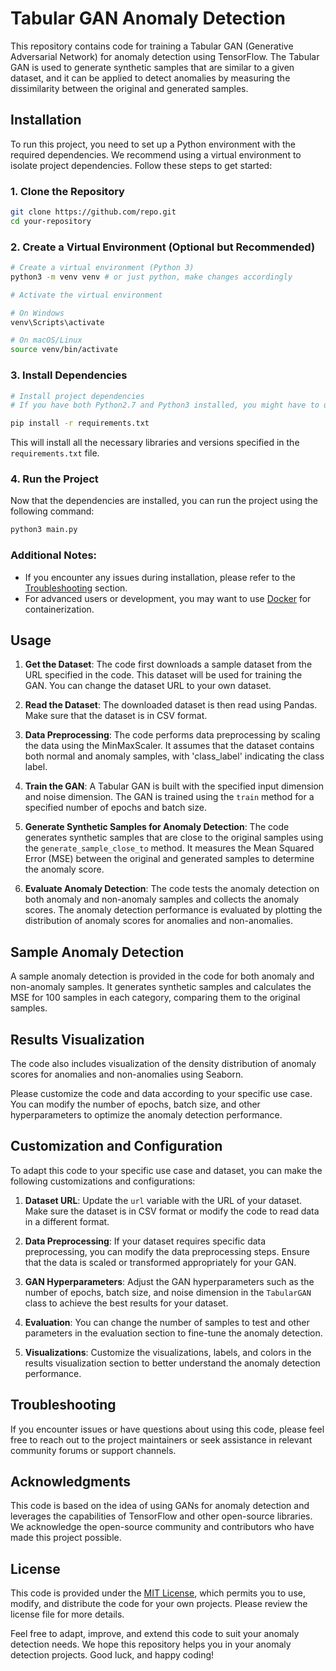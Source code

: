 # Tabular GAN Anomaly Detection


This repository contains code for training a Tabular GAN (Generative Adversarial Network) for anomaly detection using TensorFlow. The Tabular GAN is used to generate synthetic samples that are similar to a given dataset, and it can be applied to detect anomalies by measuring the dissimilarity between the original and generated samples.


## Installation

To run this project, you need to set up a Python environment with the required dependencies. We recommend using a virtual environment to isolate project dependencies. Follow these steps to get started:

### 1. Clone the Repository

```bash
git clone https://github.com/repo.git
cd your-repository
```

### 2. Create a Virtual Environment (Optional but Recommended)

```bash
# Create a virtual environment (Python 3)
python3 -m venv venv # or just python, make changes accordingly

# Activate the virtual environment

# On Windows
venv\Scripts\activate

# On macOS/Linux
source venv/bin/activate
```

### 3. Install Dependencies

```bash
# Install project dependencies
# If you have both Python2.7 and Python3 installed, you might have to use pip3

pip install -r requirements.txt
```

This will install all the necessary libraries and versions specified in the `requirements.txt` file.

### 4. Run the Project

Now that the dependencies are installed, you can run the project using the following command:

```bash
python3 main.py
```

### Additional Notes:

- If you encounter any issues during installation, please refer to the [Troubleshooting](#troubleshooting) section.
- For advanced users or development, you may want to use [Docker](https://www.docker.com/) for containerization.


## Usage

1. **Get the Dataset**:
   The code first downloads a sample dataset from the URL specified in the code. This dataset will be used for training the GAN. You can change the dataset URL to your own dataset.

2. **Read the Dataset**:
   The downloaded dataset is then read using Pandas. Make sure that the dataset is in CSV format.

3. **Data Preprocessing**:
   The code performs data preprocessing by scaling the data using the MinMaxScaler. It assumes that the dataset contains both normal and anomaly samples, with 'class_label' indicating the class label.

4. **Train the GAN**:
   A Tabular GAN is built with the specified input dimension and noise dimension. The GAN is trained using the `train` method for a specified number of epochs and batch size.

5. **Generate Synthetic Samples for Anomaly Detection**:
   The code generates synthetic samples that are close to the original samples using the `generate_sample_close_to` method. It measures the Mean Squared Error (MSE) between the original and generated samples to determine the anomaly score.

6. **Evaluate Anomaly Detection**:
   The code tests the anomaly detection on both anomaly and non-anomaly samples and collects the anomaly scores. The anomaly detection performance is evaluated by plotting the distribution of anomaly scores for anomalies and non-anomalies.

## Sample Anomaly Detection

A sample anomaly detection is provided in the code for both anomaly and non-anomaly samples. It generates synthetic samples and calculates the MSE for 100 samples in each category, comparing them to the original samples.

## Results Visualization

The code also includes visualization of the density distribution of anomaly scores for anomalies and non-anomalies using Seaborn.

Please customize the code and data according to your specific use case. You can modify the number of epochs, batch size, and other hyperparameters to optimize the anomaly detection performance.


## Customization and Configuration

To adapt this code to your specific use case and dataset, you can make the following customizations and configurations:

1. **Dataset URL**: Update the `url` variable with the URL of your dataset. Make sure the dataset is in CSV format or modify the code to read data in a different format.

2. **Data Preprocessing**: If your dataset requires specific data preprocessing, you can modify the data preprocessing steps. Ensure that the data is scaled or transformed appropriately for your GAN.

3. **GAN Hyperparameters**: Adjust the GAN hyperparameters such as the number of epochs, batch size, and noise dimension in the `TabularGAN` class to achieve the best results for your dataset.

4. **Evaluation**: You can change the number of samples to test and other parameters in the evaluation section to fine-tune the anomaly detection.

5. **Visualizations**: Customize the visualizations, labels, and colors in the results visualization section to better understand the anomaly detection performance.

## Troubleshooting

If you encounter issues or have questions about using this code, please feel free to reach out to the project maintainers or seek assistance in relevant community forums or support channels.

## Acknowledgments

This code is based on the idea of using GANs for anomaly detection and leverages the capabilities of TensorFlow and other open-source libraries. We acknowledge the open-source community and contributors who have made this project possible.

## License

This code is provided under the [MIT License](LICENSE), which permits you to use, modify, and distribute the code for your own projects. Please review the license file for more details.

Feel free to adapt, improve, and extend this code to suit your anomaly detection needs. We hope this repository helps you in your anomaly detection projects. Good luck, and happy coding!
